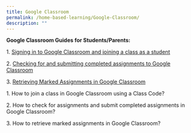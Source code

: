 ```yaml
---
title: Google Classroom
permalink: /home-based-learning/Google-Classroom/
description: ""
---
```

**Google Classroom Guides for Students/Parents:**  
  
1. [Signing in to Google Classroom and joining a class as a student](https://kranjipri-moe-edu-sg-admin.cwp.sg/qql/slot/u1370/Annex%20A_Signing%20in%20to%20Google%20Classroom_Students%20and%20Parents.pdf)  
  
2. [Checking for and submitting completed assignments to Google Classroom](https://kranjipri-moe-edu-sg-admin.cwp.sg/qql/slot/u1370/Annex%20B_Checking%20and%20Submitting%20Assignments%20in%20Google%20Classroom.pdf)  
  
3. [Retrieving Marked Assignments in Google Classroom](https://kranjipri-moe-edu-sg-admin.cwp.sg/qql/slot/u1370/Annex%20C_RetrievingMarked%20Assignments%20in%20Google%20Classroom.pdf)  
  
1\. How to join a class in Google Classroom using a Class Code?  

  
  
  
  
  
  
  
  
  
  
  
2\. How to check for assignments and submit completed assignments in Google Classroom?  


  

  
  
  
  
  
  
  
  
  
  
  
  
  
  
3\. How to retrieve marked assignments in Google Classroom?  
